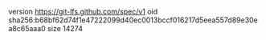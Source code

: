 version https://git-lfs.github.com/spec/v1
oid sha256:b68bf62d74f1e47222099d40ec0013bccf016217d5eea557d89e30ea8c65aaa0
size 14274
